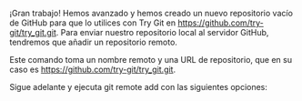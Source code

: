 ¡Gran trabajo! Hemos avanzado y hemos creado un nuevo repositorio vacío de GitHub para que lo utilices con Try Git en https://github.com/try-git/try_git.git. Para enviar nuestro repositorio local al servidor GitHub, tendremos que añadir un repositorio remoto.

Este comando toma un nombre remoto y una URL de repositorio, que en su caso es https://github.com/try-git/try_git.git.

Sigue adelante y ejecuta git remote add con las siguientes opciones:
